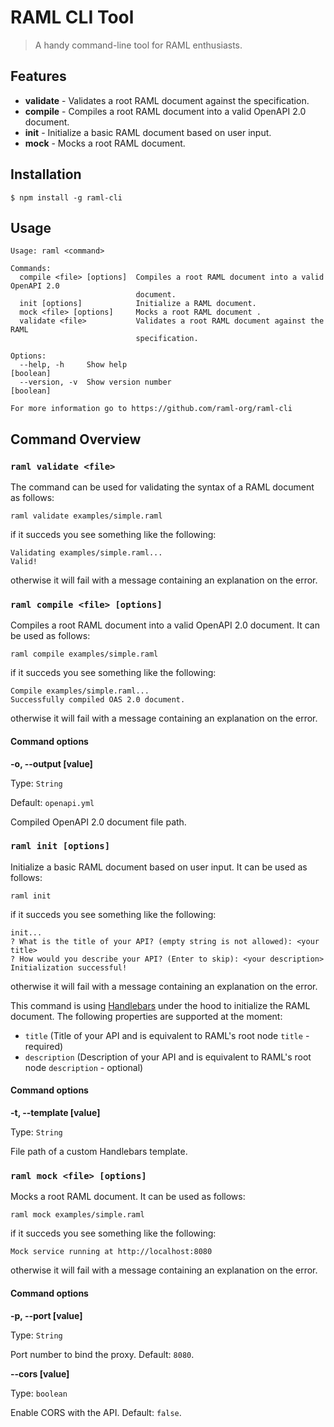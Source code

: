 # RAML CLI Tool

> A handy command-line tool for RAML enthusiasts.

## Features

- **validate** - Validates a root RAML document against the specification.
- **compile**  - Compiles a root RAML document into a valid OpenAPI 2.0 document.
- **init**     - Initialize a basic RAML document based on user input.
- **mock**     - Mocks a root RAML document.

## Installation

```
$ npm install -g raml-cli
```

## Usage

```
Usage: raml <command>

Commands:
  compile <file> [options]  Compiles a root RAML document into a valid OpenAPI 2.0
                            document.
  init [options]            Initialize a RAML document.
  mock <file> [options]     Mocks a root RAML document .
  validate <file>           Validates a root RAML document against the RAML
                            specification.

Options:
  --help, -h     Show help                                             [boolean]
  --version, -v  Show version number                                   [boolean]

For more information go to https://github.com/raml-org/raml-cli
```


## Command Overview

### `raml validate <file>`

The command can be used for validating the syntax of a RAML document as follows:

```
raml validate examples/simple.raml
```

if it succeds you see something like the following:

```
Validating examples/simple.raml...
Valid!
```

otherwise it will fail with a message containing an explanation on the error.

### `raml compile <file> [options]`

Compiles a root RAML document into a valid OpenAPI 2.0 document. It can be used as follows:

```
raml compile examples/simple.raml
```

if it succeds you see something like the following:

```
Compile examples/simple.raml...
Successfully compiled OAS 2.0 document.
```

otherwise it will fail with a message containing an explanation on the error.

#### Command options

**-o, --output [value]**

Type: `String`

Default: `openapi.yml`

Compiled OpenAPI 2.0 document file path.

### `raml init [options]`

Initialize a basic RAML document based on user input. It can be used as follows:

```
raml init
```

if it succeds you see something like the following:

```
init...
? What is the title of your API? (empty string is not allowed): <your title>
? How would you describe your API? (Enter to skip): <your description>
Initialization successful!
```

otherwise it will fail with a message containing an explanation on the error.

This command is using [Handlebars](http://handlebarsjs.com/) under the hood to initialize the RAML document. The following properties are supported at the moment:

- `title` (Title of your API and is equivalent to RAML's root node `title` - required)
- `description` (Description of your API and is equivalent to RAML's root node `description` - optional)

#### Command options

**-t, --template [value]**

Type: `String`

File path of a custom Handlebars template.

### `raml mock <file> [options]`

Mocks a root RAML document. It can be used as follows:

```
raml mock examples/simple.raml
```

if it succeds you see something like the following:

```
Mock service running at http://localhost:8080
```

otherwise it will fail with a message containing an explanation on the error.

#### Command options

**-p, --port [value]**

Type: `String`

Port number to bind the proxy. Default: `8080`.

**--cors [value]**

Type: `boolean`

Enable CORS with the API. Default: `false`.
